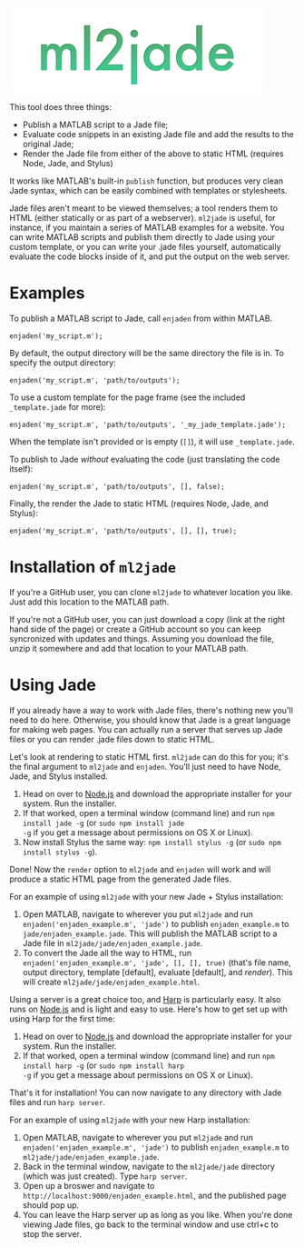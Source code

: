 ![ml2jade](ml2jade-logo.png)

This tool does three things:
* Publish a MATLAB script to a Jade file;
* Evaluate code snippets in an existing Jade file and add the results to the original Jade;
* Render the Jade file from either of the above to static HTML (requires Node, Jade, and Stylus)

It works like MATLAB's built-in <code>publish</code> function, but produces very clean Jade syntax, which can be easily combined with templates or stylesheets.

Jade files aren't meant to be viewed themselves; a tool renders them to HTML (either statically or as part of a webserver). <code>ml2jade</code> is useful, for instance, if you maintain a series of MATLAB examples for a website. You can write MATLAB scripts and publish them directly to Jade using your custom template, or you can write your .jade files yourself, automatically evaluate the code blocks inside of it, and put the output on the web server.

# Examples

To publish a MATLAB script to Jade, call <code>enjaden</code> from within MATLAB.
```
enjaden('my_script.m');
```
By default, the output directory will be the same directory the file is in. To specify the output directory:
```
enjaden('my_script.m', 'path/to/outputs');
```
To use a custom template for the page frame (see the included <code>_template.jade</code> for more):
```
enjaden('my_script.m', 'path/to/outputs', '_my_jade_template.jade');
```
When the template isn't provided or is empty (<code>[]</code>), it will use <code>_template.jade</code>.
  
To publish to Jade _without_ evaluating the code (just translating the code itself):
```
enjaden('my_script.m', 'path/to/outputs', [], false);
```
Finally, the render the Jade to static HTML (requires Node, Jade, and Stylus):
```
enjaden('my_script.m', 'path/to/outputs', [], [], true);
```

# Installation of <code>ml2jade</code>

If you're a GitHub user, you can clone <code>ml2jade</code> to whatever location you like. Just add this location to the MATLAB path.

If you're not a GitHub user, you can just download a copy (link at the right hand side of the page) or create a GitHub account so you can keep syncronized with updates and things. Assuming you download the file, unzip it somewhere and add that location to your MATLAB path.

# Using Jade

If you already have a way to work with Jade files, there's nothing new you'll need to do here. Otherwise, you should know that Jade is a great language for making web pages. You can actually run a server that serves up Jade files or you can render .jade files down to static HTML.

Let's look at rendering to static HTML first. <code>ml2jade</code> can do this for you; it's the final argument to <code>ml2jade</code> and <code>enjaden</code>. You'll just need to have Node, Jade, and Stylus installed.

1. Head on over to [Node.js](http://www.nodejs.org) and download the appropriate installer for your system. Run the installer.
2. If that worked, open a terminal window (command line) and run <code>npm install jade -g</code> (or <code>sudo npm install jade -g</code> if you get a message about permissions on OS X or Linux).
3. Now install Stylus the same way: <code>npm install stylus -g</code> (or <code>sudo npm install stylus -g</code>).

Done! Now the <code>render</code> option to <code>ml2jade</code> and <code>enjaden</code> will work and will produce a static HTML page from the generated Jade files.

For an example of using <code>ml2jade</code> with your new Jade + Stylus installation:

1. Open MATLAB, navigate to wherever you put <code>ml2jade</code> and run <code>enjaden('enjaden_example.m', 'jade')</code> to publish <code>enjaden_example.m</code> to <code>jade/enjaden_example.jade</code>. This will publish the MATLAB script to a Jade file in <code>ml2jade/jade/enjaden_example.jade</code>.
2. To convert the Jade all the way to HTML, run <code>enjaden('enjaden_example.m', 'jade', [], [], true)</code> (that's file name, output directory, template [default], evaluate [default], and _render_). This will create <code>ml2jade/jade/enjaden_example.html</code>.

Using a server is a great choice too, and [Harp](http://www.harpjs.com) is particularly easy. It also runs on [Node.js](http://www.nodejs.org) and is light and easy to use. Here's how to get set up with using Harp for the first time:

1. Head on over to [Node.js](http://www.nodejs.org) and download the appropriate installer for your system. Run the installer.
2. If that worked, open a terminal window (command line) and run <code>npm install harp -g</code> (or <code>sudo npm install harp -g</code> if you get a message about permissions on OS X or Linux).

That's it for installation! You can now navigate to any directory with Jade files and run <code>harp server</code>.

For an example of using <code>ml2jade</code> with your new Harp installation:

1. Open MATLAB, navigate to wherever you put <code>ml2jade</code> and run <code>enjaden('enjaden_example.m', 'jade')</code> to publish <code>enjaden_example.m</code> to <code>ml2jade/jade/enjaden_example.jade</code>.
2. Back in the terminal window, navigate to the <code>ml2jade/jade</code> directory (which was just created). Type <code>harp server</code>.
3. Open up a broswer and navigate to <code>http://localhost:9000/enjaden_example.html</code>, and the published page should pop up.
4. You can leave the Harp server up as long as you like. When you're done viewing Jade files, go back to the terminal window and use ctrl+c to stop the server.
